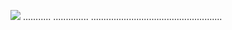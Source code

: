 <a href="https://goo.su/vuieb44"><img src="https://i.imgur.com/K9RZhCx.jpeg" /></a>
...........
..............
....................................................
